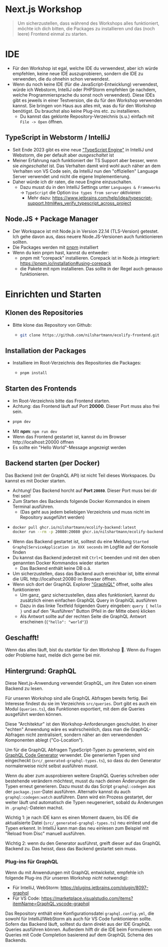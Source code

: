 # Next.js Workshop

> Um sicherzustellen, dass während des Workshops alles funktioniert, möchte ich dich bitten, die Packages zu installieren und das (noch leere) Frontend einmal zu starten.

# IDE

- Für den Workshop ist egal, welche IDE du verwendest, aber ich würde empfehlen, keine neue IDE auszuprobieren, sondern die IDE zu verwenden, die du ohnehin schon verwendest.
- Wenn du noch keine IDE (für die JavaScript-Entwicklung) verwendest, würde ich Webstorm, IntelliJ oder PHPStorm empfehlen (je nachdem, welche Programmiersprache du sonst noch verwendest). Diese IDEs gibt es jeweils in einer Testversion, die du für den Workshop verwenden kannst. Sie bringen von Haus aus alles mit, was du für den Workshop benötigst. Du brauchst also keine Plug-ins etc. zu installieren.
  - Du kannst das geklonte Repository-Verzeichnis (s.u.) einfach mit `File -> Open` öffnen.

## TypeScript in Webstorm / IntelliJ

- Seit Ende 2023 gibt es eine neue ["TypeScript Engine"](https://blog.jetbrains.com/webstorm/2023/12/try-the-future-typescript-engine-with-the-webstorm-next-program/) in IntelliJ und Webstorm, die per default aber _ausgeschaltet_ ist
- Meiner Erfahrung nach funktioniert der TS Support aber besser, wenn sie _eingeschaltet_ ist. Das Verhalten damit wird wohl auch näher an dem Verhalten von VS Code sein, da IntelliJ nun den "offiziellen" Language Server verwendet und nicht die eigene Implementierung.
- Daher würde ich dir raten, die neue Engine einzuschalten.
  - Dazu musst du in den IntelliJ Settings unter `Languages & Frameworks` -> `TypeScript` die Option `Use types from server` _aktivieren_
    - Mehr dazu: https://www.jetbrains.com/help/idea/typescript-support.html#ws_verify_typescript_across_project

## Node.JS + Package Manager

- Der Workspace ist mit Node.js in Version 22.14 (TLS-Version) getestet. Ich gehe davon aus, dass neuere Node.JS-Versionen auch funktionieren sollten.
- Die Packages werden mit [pnpm](https://pnpm.io/) installiert
- Wenn du kein pnpm hast, kannst du entweder:
  - pnpm mit "corepack" installieren. Corepack ist in Node.js integriert: https://pnpm.io/installation#using-corepack
  - die Pakete mit npm installieren. Das sollte in der Regel auch genauso funktionieren.

# Einrichten und Starten

## Klonen des Repositories

- Bitte klone das Repository von Github:
  - ```bash
    git clone https://github.com/nilshartmann/ecolify-frontend.git
    ```

## Installation der Packages

- Installiere im Root-Verzeichnis des Repositories die Packages:
  - ```bash
    pnpm install
    ```

## Starten des Frontends

- Im Root-Verzeichnis bitte das Frontend starten.
- Achtung: das Frontend läuft auf Port **20000**. Dieser Port muss also frei sein.
- ```bash
  pnpm dev
  ```
- Mit **npm**: `npm run dev`
- Wenn das Frontend gestartet ist, kannst du im Browser http://localhost:20000 öffnen
- Es sollte ein "Hello World"-Message angezeigt werden

## Backend starten (per Docker)

Das Backend (mit der GraphQL API) ist nicht Teil dieses Workspaces. Du kannst es mit Docker starten.

- Achtung! Das Backend horcht auf **Port `20080`**. Dieser Port muss bei dir frei sein!
- Zum Starten des Backends folgende Docker Kommandos in einem Terminal ausführen.
  - (Das geht aus jedem beliebigen Verzeichnis und muss nicht im Repository ausgeführt werden)
- ```bash
  docker pull ghcr.io/nilshartmann/ecolify-backend:latest
  docker run --rm -p 20080:20080 ghcr.io/nilshartmann/ecolify-backend:latest
  ```
- Wenn das Backend gestartet ist, solltest du eine Meldung `Started GraphqlServiceApplication in XXX seconds` im Logfile auf der Konsole finden
- Du kannst das Backend jederzeit mit `Ctrl+C` beenden und mit den oben genannten Docker Kommandos wieder starten
  - Das Backend enthält keine DB o.ä.
- Um sicherzustellen, dass das Backend auch erreichbar ist, bitte einmal die URL http://localhost:20080 im Browser öffnen.
- Wenn sich dort der GraphQL Explorer ["GraphiQL"](https://github.com/graphql/graphiql/tree/main/packages/graphiql#readme) öffnet, sollte alles funktionieren
  - Um ganz, ganz sicherzustellen, dass alles funktioniert, kannst du zusätzlich einen einfachen GraphQL Query in GraphiQL ausführen
  - Dazu in das linke Textfeld folgenden Query eingeben: `query { hello }` und auf den "Ausführen" Button (Pfeil in der Mitte oben) klicken
  - Als Antwort sollte auf der rechten Seite die GraphQL Antwort erscheinen (`{"hello": "world"}`)

## Geschafft!

Wenn das alles läuft, bist du startklar für den Workshop 🥳. Wenn du Fragen oder Probleme hast, melde dich gerne bei mir.

## Hintergrund: GraphQL

Diese Next.js-Anwendung verwendet GraphQL, um ihre Daten von einem Backend zu lesen.

Für unseren Workshop sind alle GraphQL Abfragen bereits fertig. Bei Interesse findest du sie im Verzeichnis `src/queries`. Dort gibt es auch ein Modul (`queries.ts`), das Funktionen exportiert, mit dem die Queries ausgeführt werden können.

Diese "Architektur" ist den Workshop-Anforderungen geschuldet. In einer "echten" Anwendung wäre es wahrscheinlich, dass man die GraphQL-Abfragen nicht zentralisiert, sondern näher an den verwendenden Komponenten ablegt ("Co-Location").

Um für die GraphQL Abfragen TypeScript-Typen zu generieren, wird ein [GraphQL Code Generator](https://the-guild.dev/graphql/codegen) verwendet. Die generierten Typen sind eingecheckt (`src/_generated-graphql-types.ts`), so dass du den Generator normalerweise nicht selbst ausführen musst.

Wenn du aber zum ausprobieren weitere GraphQL Queries schreiben oder bestehende verändern möchtest, musst du nach deinen Änderungen die Typen erneut generieren. Dazu musst du das Script `graphql:codegen` aus der `package.json`-Datei ausführen. Alternativ kannst du auch `graphql:codegen:watch` ausführen. Dann wird ein Prozess gestartet, der weiter läuft und automatisch die Typen neugeneriert, sobald du Änderungen in `.graphql`-Dateien machst.

Wichtig 1: je nach IDE kann es einen Moment dauern, bis IDE die aktualisierte Datei (`src/_generated-graphql-types.ts`) neu einliest und die Typen erkennt. In IntelliJ kann man das neu einlesen zum Beispiel mit "Reload from Disc" manuell ausführen.

Wichtig 2: wenn du den Generator ausführst, greift dieser auf das GraphQL Backend zu. Das heisst, dass das Backend gestartet sein muss.

### Plug-ins für GraphQL

Wenn du mit Anwendungen mit GraphQL entwickelst, empfehle ich folgende Plug-ins (für unseren Workshop _nicht_ notwendig):

- Für IntelliJ, WebStorm: https://plugins.jetbrains.com/plugin/8097-graphql
- Für VS Code: https://marketplace.visualstudio.com/items?itemName=GraphQL.vscode-graphql

Das Repository enthält eine Konfigurationsdatei `graphql.config.yml`, die sowohl für IntelliJ/WebStorm als auch für VS Code funktionieren sollte. Sofern das Backend läuft, solltest du dann direkt aus der IDE GraphQL Queries ausführen können. Außerdem hilft dir die IDE beim Formulieren von Queries mit Code Completion basierend auf dem GraphQL Schema des Backends.
